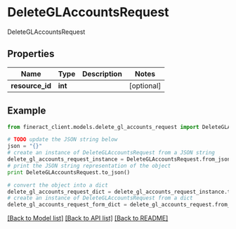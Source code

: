 # DeleteGLAccountsRequest

DeleteGLAccountsRequest

## Properties

Name | Type | Description | Notes
------------ | ------------- | ------------- | -------------
**resource_id** | **int** |  | [optional] 

## Example

```python
from fineract_client.models.delete_gl_accounts_request import DeleteGLAccountsRequest

# TODO update the JSON string below
json = "{}"
# create an instance of DeleteGLAccountsRequest from a JSON string
delete_gl_accounts_request_instance = DeleteGLAccountsRequest.from_json(json)
# print the JSON string representation of the object
print DeleteGLAccountsRequest.to_json()

# convert the object into a dict
delete_gl_accounts_request_dict = delete_gl_accounts_request_instance.to_dict()
# create an instance of DeleteGLAccountsRequest from a dict
delete_gl_accounts_request_form_dict = delete_gl_accounts_request.from_dict(delete_gl_accounts_request_dict)
```
[[Back to Model list]](../README.md#documentation-for-models) [[Back to API list]](../README.md#documentation-for-api-endpoints) [[Back to README]](../README.md)


